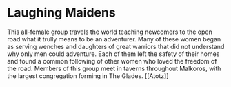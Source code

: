 # Laughing Maidens


This all-female group travels the world teaching newcomers to the open road what it trully means to be an adventurer. Many of these women began as serving wenches and daughters of great warriors that did not understand why only men could adventure. Each of them left the safety of their homes and found a common following of other women who loved the freedom of the road. Members of this group meet in taverns throughout Malkoros, with the largest congregation forming in The Glades.
[[Atotz]]
